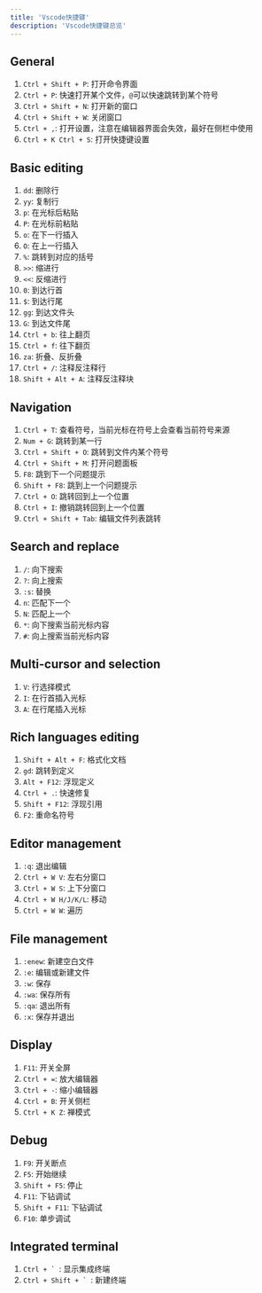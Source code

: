 ```yaml
---
title: 'Vscode快捷键'
description: 'Vscode快捷键总览'
---
```


## General

1. `Ctrl + Shift + P`: 打开命令界面
2. `Ctrl + P`: 快速打开某个文件，`@`可以快速跳转到某个符号
3. `Ctrl + Shift + N`: 打开新的窗口
4. `Ctrl + Shift + W`: 关闭窗口
5. `Ctrl + ,`: 打开设置，注意在编辑器界面会失效，最好在侧栏中使用
6. `Ctrl + K Ctrl + S`: 打开快捷键设置

## Basic editing

1. `dd`: 删除行
2. `yy`: 复制行
3. `p`: 在光标后粘贴
4. `P`: 在光标前粘贴
5. `o`: 在下一行插入
6. `O`: 在上一行插入
7. `%`: 跳转到对应的括号
8. `>>`: 缩进行
9. `<<`: 反缩进行
10. `0`: 到达行首
11. `$`: 到达行尾
12. `gg`: 到达文件头
13. `G`: 到达文件尾
14. `Ctrl + b`: 往上翻页
15. `Ctrl + f`: 往下翻页
16. `za`: 折叠、反折叠
17. `Ctrl + /`: 注释反注释行
18. `Shift + Alt + A`: 注释反注释块

## Navigation

1. `Ctrl + T`: 查看符号，当前光标在符号上会查看当前符号来源
2. `Num + G`: 跳转到某一行
3. `Ctrl + Shift + O`: 跳转到文件内某个符号
4. `Ctrl + Shift + M`: 打开问题面板
5. `F8`: 跳到下一个问题提示
6. `Shift + F8`: 跳到上一个问题提示
7. `Ctrl + O`: 跳转回到上一个位置
8. `Ctrl + I`: 撤销跳转回到上一个位置
9. `Ctrl + Shift + Tab`: 编辑文件列表跳转

## Search and replace

1. `/`: 向下搜索
2. `?`: 向上搜索
3. `:s`: 替换
4. `n`: 匹配下一个
5. `N`: 匹配上一个
6. `*`: 向下搜索当前光标内容
7. `#`: 向上搜索当前光标内容

## Multi-cursor and selection

1. `V`: 行选择模式
2. `I`: 在行首插入光标
3. `A`: 在行尾插入光标

## Rich languages editing

1. `Shift + Alt + F`: 格式化文档
2. `gd`: 跳转到定义
3. `Alt + F12`: 浮现定义
4. `Ctrl + .`: 快速修复
5. `Shift + F12`: 浮现引用
6. `F2`: 重命名符号

## Editor management

1. `:q`: 退出编辑
2. `Ctrl + W V`: 左右分窗口
3. `Ctrl + W S`: 上下分窗口
4. `Ctrl + W H/J/K/L`: 移动
5. `Ctrl + W W`: 遍历

## File management

1. `:enew`: 新建空白文件
2. `:e`: 编辑或新建文件
3. `:w`: 保存
4. `:wa`: 保存所有
5. `:qa`: 退出所有
6. `:x`: 保存并退出

## Display

1. `F11`: 开关全屏
2. `Ctrl + =`: 放大编辑器
3. `Ctrl + -`: 缩小编辑器
4. `Ctrl + B`: 开关侧栏
5. `Ctrl + K Z`: 禅模式

## Debug

1. `F9`: 开关断点
2. `F5`: 开始继续
3. `Shift + F5`: 停止
4. `F11`: 下钻调试
5. `Shift + F11`: 下钻调试
6. `F10`: 单步调试

## Integrated terminal

1. ``Ctrl + ` ``: 显示集成终端
2. ``Ctrl + Shift + ` ``: 新建终端
